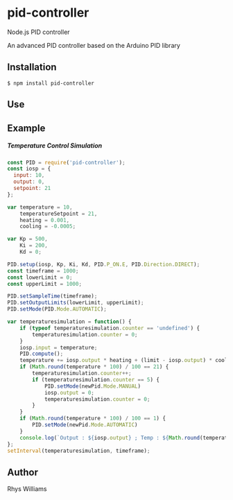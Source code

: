 # pid-controller

Node.js PID controller

An advanced PID controller based on the Arduino PID library

## Installation

```
$ npm install pid-controller
```

## Use



## Example

##### Temperature Control Simulation

```javascript
const PID = require('pid-controller');
const iosp = {
  input: 10,
  output: 0,
  setpoint: 21
};

var temperature = 10,
    temperatureSetpoint = 21,
    heating = 0.001,
    cooling = -0.0005;

var Kp = 500,
    Ki = 200,
    Kd = 0;

PID.setup(iosp, Kp, Ki, Kd, PID.P_ON.E, PID.Direction.DIRECT);
const timeframe = 1000;
const lowerLimit = 0;
const upperLimit = 1000;

PID.setSampleTime(timeframe);
PID.setOutputLimits(lowerLimit, upperLimit);
PID.setMode(PID.Mode.AUTOMATIC);

var temperaturesimulation = function() {
    if (typeof temperaturesimulation.counter == 'undefined') {
        temperaturesimulation.counter = 0;
    }
    iosp.input = temperature;
    PID.compute();
    temperature += iosp.output * heating + (limit - iosp.output) * cooling;
    if (Math.round(temperature * 100) / 100 == 21) {
        temperaturesimulation.counter++;
        if (temperaturesimulation.counter == 5) {
            PID.setMode(newPid.Mode.MANUAL)
            iosp.output = 0;
            temperaturesimulation.counter = 0;
        }
    }
    if (Math.round(temperature * 100) / 100 == 1) {
        PID.setMode(newPid.Mode.AUTOMATIC)
    }
    console.log(`Output : ${iosp.output} ; Temp : ${Math.round(temperature * 100) / 100}°c`);
};
setInterval(temperaturesimulation, timeframe);
```

## Author

Rhys Williams
